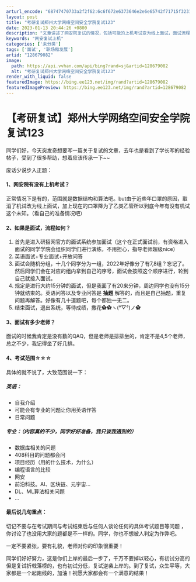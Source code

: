```yaml
---
arturl_encode: "68747470733a2f2f62:6c6f672e6373646e2e6e65742f71715f32313530363736352f:61727469636c652f64657461696c732f313238363739303832"
layout: post
title: "考研复试郑州大学网络空间安全学院复试123"
date: 2023-01-13 20:44:26 +0800
description: "文章讲述了网安院复试的情况，包括可能的上机考试变为线上面试，面试流程涉及英语面试、专业面试和开放问答"
keywords: "网安复试上机"
categories: ['未分类']
tags: ['面试', '职场和发展']
artid: "128679082"
image:
  path: https://api.vvhan.com/api/bing?rand=sj&artid=128679082
  alt: "考研复试郑州大学网络空间安全学院复试123"
render_with_liquid: false
featuredImage: https://bing.ee123.net/img/rand?artid=128679082
featuredImagePreview: https://bing.ee123.net/img/rand?artid=128679082
---
```


# 【考研复试】郑州大学网络空间安全学院复试123

同学们好，今天突发奇想要写一篇关于复试的文章，去年也是看到了学长写的经验帖子，受到了很多帮助，想着应该传承一下~~

废话少说步入正题：

#### 1、网安院有没有上机考试？

正常情况下是有的，范围就是数据结构和算法吧。but由于近些年口罩的原因，取消了机试改为线上面试，加上现在的口罩降为了乙类乙管所以到底今年有没有机试这个未知。（看自己的准备情况吧）

#### 2、如果是面试，流程如何？

1. 首先是进入研招网官方的面试系统参加面试（这个在正式面试前，有资格进入面试的同学学院会组织同学们进行演练，不用担心，指导老师超级nice）
2. 英语面试+专业面试+开放问答
3. 面试会随机分组，十几个同学分为一组，2022年好像分了有7,8组？忘记了。然后同学们会在对应的组内拿到自己的序号，面试会按照这个顺序进行，轮到自己就接入面试。
4. 规定是进行大约15分钟的面试，但是我面了有20来分钟，周边同学也没有15分钟就结束的。英语问答以及专业问答是
   **抽题**
   解答的，而且是自己抽题，重复问题再解答。好像有几十道题吧，每个都独一无二。
5. 结束面试，退出系统，等待成绩，撒花✿✿ヽ(°▽°)ノ✿

#### 3、面试有多少老师？

面试的时候我肯定是没有数的QAQ，但是老师是排排坐的，肯定不是4,5个老师，总之不少，我记得坐了好几排。

#### 4、考试范围☆☆☆

具体的就不说了，大致范围说一下：

##### 英语：

* 自我介绍
* 可能会有专业的问题让你用英语作答
* 日常问题

##### 专业：（内容真的不少，同学好好准备，我只谈我遇到的）

* 数据库相关的问题
* 408科目的问题都会问
* 项目经历（用的什么技术，为什么）
* 编程语言的比较
* 网安
* 前沿科技。AI、区块链、元宇宙…
* DL、ML算法相关问题
* …

#### 最后说几句重点：

切记不要与在考试期间与考试结束后与任何人谈论任何的具体考试题目等问题
，你讨论了也没用大家的题都是不一样的。同学，你也不想被人判定为作弊吧。
  
一定不要紧张，要有礼貌，老师对你的印象很重要！
  
同学们好好努力，这是你们上岸的最后一步了，千万不要掉以轻心，有初试分高的但是复试折戟落榜的，也有初试分低，复试逆袭上岸的。到了复试，众生平等，大家都是一个起跑线的，加油！祝愿大家都会有一个满意的结果！